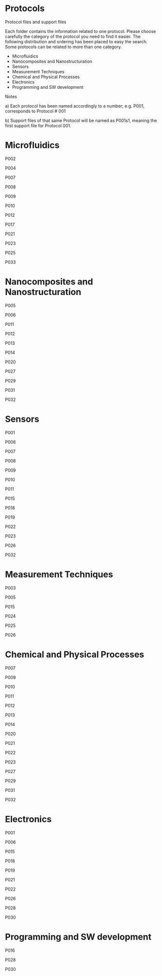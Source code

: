 # Protocols
Protocol files and support files

Each folder contains the information related to one protocol. Please choose carefully the category of the protocol you need to find it easier. The following distribution and ordering has been placed to easy the search. Some protocols can be related to more than one category.

- Microfluidics
- Nanocomposites and Nanostructuration
- Sensors
- Measurement Techniques
- Chemical and Physical Processes
- Electronics
- Programming and SW development

Notes

a) Each protocol has been named accordingly to a number; e.g. P001, corresponds to Protocol # 001

b) Support files of that same Protocol will be named as P001s1, meaning the first support file for Protocol 001.

# Microfluidics

P002

P004

P007

P008

P009

P010

P012

P017

P021

P023

P025

P033

# Nanocomposites and Nanostructuration

P005

P006

P011

P012

P013

P014

P020

P027

P029

P031

P032

# Sensors

P001

P006

P007

P008

P009

P010

P011

P015

P018

P019

P022

P023

P026

P032


# Measurement Techniques

P003

P005

P015

P024

P025

P026

# Chemical and Physical Processes

P007

P009

P010

P011

P012

P013

P014

P020

P021

P022

P023

P027

P029

P031

P032


# Electronics

P001

P006

P015

P018

P019

P021

P022

P026

P028

P030

# Programming and SW development

P016

P028

P030

